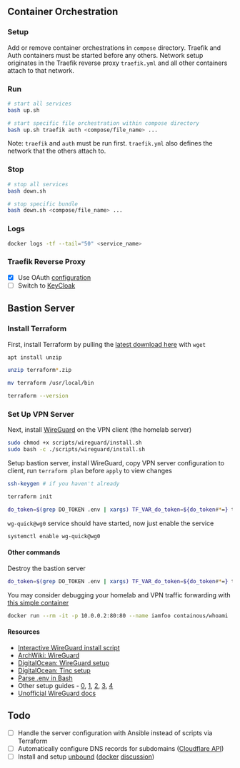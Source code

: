 ## Container Orchestration

### Setup

Add or remove container orchestrations in `compose` directory. Traefik and Auth containers must be started before any others. Network setup originates in the Traefik reverse proxy `traefik.yml` and all other containers attach to that network.

### Run

```sh
# start all services
bash up.sh

# start specific file orchestration within compose directory
bash up.sh traefik auth <compose/file_name> ...
```

Note: `traefik` and `auth` must be run first. `traefik.yml` also defines the network that the others attach to.

### Stop

```sh
# stop all services
bash down.sh

# stop specific bundle
bash down.sh <compose/file_name> ...
```

### Logs

```sh
docker logs -tf --tail="50" <service_name>
```

### Traefik Reverse Proxy

- [x] Use OAuth [configuration](https://github.com/CVJoint/docker-compose/blob/master/ymlfiles/traefik.yml)
- [ ] Switch to [KeyCloak](https://www.keycloak.org/index.html)

## Bastion Server

### Install Terraform

First, install Terraform by pulling the [latest download here](https://www.terraform.io/downloads.html) with `wget`

```sh
apt install unzip

unzip terraform*.zip

mv terraform /usr/local/bin

terraform --version
```

### Set Up VPN Server

Next, install [WireGuard](https://www.wireguard.com/) on the VPN client (the homelab server)

```sh
sudo chmod +x scripts/wireguard/install.sh
sudo bash -c ./scripts/wireguard/install.sh
```

Setup bastion server, install WireGuard, copy VPN server configuration to client, run `terraform plan` before `apply` to view changes

```sh
ssh-keygen # if you haven't already

terraform init

do_token=$(grep DO_TOKEN .env | xargs) TF_VAR_do_token=${do_token#*=} terraform apply -auto-approve
```

`wg-quick@wg0` service should have started, now just enable the service

```sh
systemctl enable wg-quick@wg0
```

#### Other commands

Destroy the bastion server

```sh
do_token=$(grep DO_TOKEN .env | xargs) TF_VAR_do_token=${do_token#*=} terraform destroy -auto-approve
```

You may consider debugging your homelab and VPN traffic forwarding with [this simple container](https://github.com/containous/whoami)

```sh
docker run --rm -it -p 10.0.0.2:80:80 --name iamfoo containous/whoami
```

#### Resources

- [Interactive WireGuard install script](https://github.com/angristan/wireguard-install)
- [ArchWiki: WireGuard](https://wiki.archlinux.org/index.php/WireGuard)
- [DigitalOcean: WireGuard setup](https://www.digitalocean.com/community/tutorials/how-to-create-a-point-to-point-vpn-with-wireguard-on-ubuntu-16-04)
- [DigitalOcean: Tinc setup](https://www.digitalocean.com/community/tutorials/how-to-install-tinc-and-set-up-a-basic-vpn-on-ubuntu-14-04)
- [Parse .env in Bash](https://gist.github.com/judy2k/7656bfe3b322d669ef75364a46327836)
- Other setup guides - [0](https://wiki.debian.org/Wireguard#Installation), [1](https://git.zx2c4.com/WireGuard/plain/contrib/examples/ncat-client-server/client.sh), [2](https://www.ckn.io/blog/2017/11/14/wireguard-vpn-typical-setup/), [3](https://blog.jessfraz.com/post/installing-and-using-wireguard/), [4](https://angristan.xyz/how-to-setup-vpn-server-wireguard-nat-ipv6/)
- [Unofficial WireGuard docs](https://github.com/pirate/wireguard-docs)

## Todo

- [ ] Handle the server configuration with Ansible instead of scripts via Terraform
- [ ] Automatically configure DNS records for subdomains ([Cloudflare API](https://api.cloudflare.com/#dns-records-for-a-zone-update-dns-record))
- [ ] Install and setup [unbound](https://wiki.archlinux.org/index.php/unbound) ([docker](https://github.com/klutchell/unbound/blob/master/Dockerfile) [discussion](https://www.reddit.com/r/pihole/comments/ah0rx4/awesome_unbound_docker_image_for_an_upstream_dns/))
